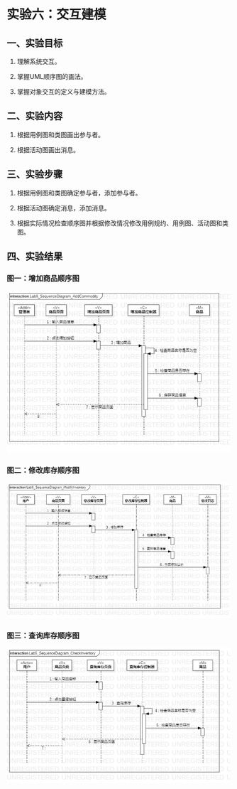 <!--
 * @Author: your name
 * @Date: 2020-04-02 20:23:39
 * @LastEditTime: 2020-04-02 21:11:38
 * @LastEditors: Please set LastEditors
 * @Description: In User Settings Edit
 * @FilePath: \undefinedf:\github\uml-modeling-2020\students\1707080714328\lab6.md
 -->
# 实验六：交互建模

## 一、实验目标

1. 理解系统交互。 

2. 掌握UML顺序图的画法。 

3. 掌握对象交互的定义与建模方法。 

## 二、实验内容

1. 根据用例图和类图画出参与者。  

2. 根据活动图画出消息。   

## 三、实验步骤

1. 根据用例图和类图确定参与者，添加参与者。  

2. 根据活动图确定消息，添加消息。

3. 根据实际情况检查顺序图并根据修改情况修改用例规约、用例图、活动图和类图。

## 四、实验结果

### 图一：增加商品顺序图  
![增加商品顺序图](./Lab6_SequenceDiagram_AddCommodity.jpg)  

### 图二：修改库存顺序图  
![修改库存顺序图](./Lab6_SequenceDiagram_ModifyInventory.jpg)  

### 图三：查询库存顺序图  
![查询库存顺序图](./Lab6_SequenceDiagram_CheckInventory.jpg)  

